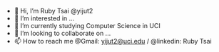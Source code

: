 - 👋 Hi, I’m Ruby Tsai @yijut2
- 👀 I’m interested in ...
- 🌱 I’m currently studying Computer Science in UCI
- 💞️ I’m looking to collaborate on ...
- 📫 How to reach me @Gmail: yijut2@uci.edu / @linkedin: Ruby Tsai

<!---
yijut2/yijut2 is a ✨ special ✨ repository because its `README.md` (this file) appears on your GitHub profile.
You can click the Preview link to take a look at your changes.
--->
